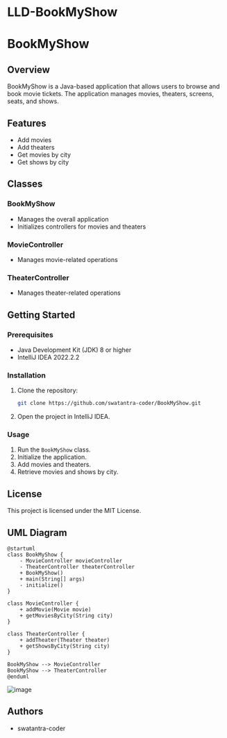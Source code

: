 # LLD-BookMyShow
# BookMyShow

## Overview
BookMyShow is a Java-based application that allows users to browse and book movie tickets. The application manages movies, theaters, screens, seats, and shows.

## Features
- Add movies
- Add theaters
- Get movies by city
- Get shows by city

## Classes

### BookMyShow
- Manages the overall application
- Initializes controllers for movies and theaters

### MovieController
- Manages movie-related operations

### TheaterController
- Manages theater-related operations

## Getting Started

### Prerequisites
- Java Development Kit (JDK) 8 or higher
- IntelliJ IDEA 2022.2.2

### Installation
1. Clone the repository:
   ```sh
   git clone https://github.com/swatantra-coder/BookMyShow.git
   ```
2. Open the project in IntelliJ IDEA.

### Usage
1. Run the `BookMyShow` class.
2. Initialize the application.
3. Add movies and theaters.
4. Retrieve movies and shows by city.

## License
This project is licensed under the MIT License.

## UML Diagram
```plantuml
@startuml
class BookMyShow {
    - MovieController movieController
    - TheaterController theaterController
    + BookMyShow()
    + main(String[] args)
    - initialize()
}

class MovieController {
    + addMovie(Movie movie)
    + getMoviesByCity(String city)
}

class TheaterController {
    + addTheater(Theater theater)
    + getShowsByCity(String city)
}

BookMyShow --> MovieController
BookMyShow --> TheaterController
@enduml
```
![image](https://github.com/user-attachments/assets/a28cb2da-0d51-46cb-a821-7261c8e4f3b4)

## Authors
- swatantra-coder
